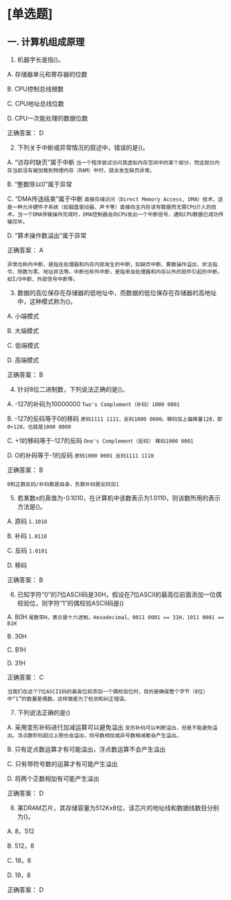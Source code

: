 # [单选题]

## 一. 计算机组成原理

1. 机器字长是指()。

A.
存储器单元和寄存器的位数

B.
CPU控制总线根数

C.
CPU地址总线位数

D.
CPU一次能处理的数据位数

正确答案：
D

2. 下列关于中断或异常情况的叙述中，错误的是()。

A.
“访存时缺页”属于中断 `当一个程序尝试访问其虚拟内存空间中的某个部分，而这部分内存当前没有被加载到物理内存（RAM）中时，就会发生缺页异常。`

B.
“整数除以0”属于异常

C.
“DMA传送结束”属于中断 `直接存储访问（Direct Memory Access, DMA）技术，这是一种允许硬件子系统（如磁盘驱动器、声卡等）直接向主内存读写数据而无需CPU介入的技术。当一个DMA传输操作完成时，DMA控制器会向CPU发出一个中断信号，通知CPU数据已成功传输完毕。`

D.
“算术操作数溢出”属于异常

正确答案：
A

`异常也称内中断，是指在处理器和内存内部发生的中断，如缺页中断、算数操作溢出、非法指令、除数为零、地址非法等。中断也称外中断，是指来自处理器和内存以外的部件引起的中断，如I/O中断、外部信号中断等。`



3. 数据的高位保存在存储器的低地址中，而数据的低位保存在存储器的高地址中，这种模式称为()。

A.
小端模式

B.
大端模式

C.
低端模式

D.
高端模式

正确答案：
B

4. 针对8位二进制数，下列说法正确的是()。

A.
-127的补码为10000000 `Two's Complement（补码）1000 0001`

B.
-127的反码等于0的移码 `原码1111 1111，反码1000 0000。移码加上偏移量128，即0+128，也就是1000 0000`

C.
+1的移码等于-127的反码 `One's Complement（反码）` `移码1000 0001`

D.
O的补码等于-1的反码 `原码1000 0001 反码1111 1110`

正确答案：
B

`0和正数反码/补码都是自身，负数补码是反码加1`

5. 若某数x的真值为-0.1010，在计算机中该数表示为1.0110，则该数所用的表示方法是()。

A.
原码 `1.1010`

B.
补码 `1.0110`

C.
反码 `1.0101`

D.
移码

正确答案：
B

6. 已知字符“0”的7位ASCII码是30H，假设在7位ASCII的最高位前面添加一位偶校验位，则字符“1”的偶校验ASCII码是()

A.
B0H `尾数带H，表示是十六进制，Hexadecimal。0011 0001 == 31H，1011 0001 == B1H`

B.
30H

C.
B1H

D.
31H

正确答案：
C

`当我们在这个7位ASCII码的最高位前添加一个偶校验位时，目的是确保整个字节（8位）中“1”的数量是偶数。这样做是为了检测和纠正错误。`

7. 下列说法正确的是()

A.
采用变形补码进行加减运算可以避免溢出 `变形补码可以判断溢出，但是不能避免溢出。浮点数阶码超过上限也会溢出，同号数相加或异号数相减都会产生溢出。`

B.
只有定点数运算才有可能溢出，浮点数运算不会产生溢出

C.
只有带符号数的运算才有可能产生溢出

D.
将两个正数相加有可能产生溢出

正确答案：
D

8. 某DRAM芯片，其存储容量为512Kx8位，该芯片的地址线和数据线数目分别为()。

A.
8，512

B.
512，8

C.
18，8

D.
19，8

正确答案：
D




